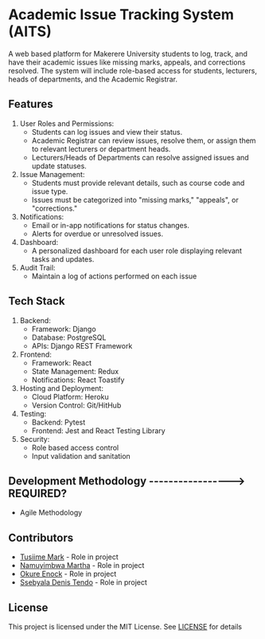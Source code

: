 # Academic Issue Tracking System (AITS)
A web based platform for Makerere University students to log, track, and have their academic issues like missing marks, appeals, and corrections resolved. The system will include role-based access for students, lecturers, heads of departments, and the Academic Registrar.
## Features
1. User Roles and Permissions:
   - Students can log issues and view their status.
   - Academic Registrar can review issues, resolve them, or assign them to relevant lecturers or department heads.
   - Lecturers/Heads of Departments can resolve assigned issues and update statuses.
2. Issue Management:
   - Students must provide relevant details, such as course code and issue type.
   - Issues must be categorized into "missing marks," "appeals", or "corrections."
3. Notifications:
   - Email or in-app notifications for status changes.
   - Alerts for overdue or unresolved issues.
5. Dashboard:
   - A personalized dashboard for each user role displaying relevant tasks and updates.
6. Audit Trail:
   - Maintain a log of actions performed on each issue
## Tech Stack
1. Backend:
   - Framework: Django
   - Database: PostgreSQL
   - APIs: Django REST Framework
2. Frontend:
   - Framework: React
   - State Management: Redux
   - Notifications: React Toastify
3. Hosting and Deployment:
   - Cloud Platform: Heroku
   - Version Control: Git/HitHub
4. Testing:
   - Backend: Pytest
   - Frontend: Jest and React Testing Library
5. Security:
   - Role based access control
   - Input validation and sanitation
## Development Methodology -----------------> REQUIRED?
   - Agile Methodology








## Contributors
  - [Tusiime Mark](https://github.com/Markoshub) - Role in project
  - [Namuyimbwa Martha](https://github.com/marthakukiriza) - Role in project
  - [Okure Enock](https://github.com/kulekule2003) - Role in project
  - [Ssebyala Denis Tendo](https://github.com/denistendo) - Role in project
## License
This project is licensed under the MIT License. See [LICENSE](LICENSE) for details
  
